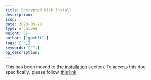 ```yaml
---
title: Encrypted Disk Install
description:
icon:
date: 2020-05-28
type: archived
weight: 55
author: ["gamb1t",]
tags: ["",]
keywords: ["",]
og_description:
---
```


This has been moved to the [installation](https://www.kali.org/docs/installation/) section. To access this doc specifically, please follow [this link](https://www.kali.org/docs/installation/kali-linux-encrypted-disk-install/).